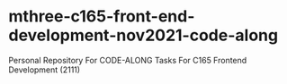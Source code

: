 # mthree-c165-front-end-development-nov2021-code-along
Personal Repository For CODE-ALONG Tasks For C165 Frontend Development (2111)
